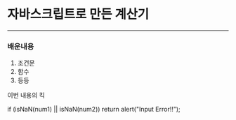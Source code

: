 # 자바스크립트로 만든 계산기

---

### 배운내용

1. 조건문
2. 함수
3. 등등

이번 내용의 킥

if (isNaN(num1) || isNaN(num2)) return alert("Input Error!!");
